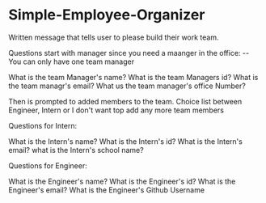 # Simple-Employee-Organizer

Written message that tells user to please build their work team.

Questions start with manager since you need a maanger in the office: -- You can only have one team manager

What is the team Manager's name?
What is the team Managers id?
What is the team managr's email?
What us the team manager's office Number?

Then is prompted to added members to the team. Choice list between Engineer, Intern or I don't want top add any more team members

Questions for Intern:

What is the Intern's name?
What is the Intern's id?
What is the Intern's email?
what is the Intern's school name?

Questions for Engineer:

What is the Engineer's name?
What is the Engineer's id?
What is the Engineer's email?
What is the Engineer's Github Username